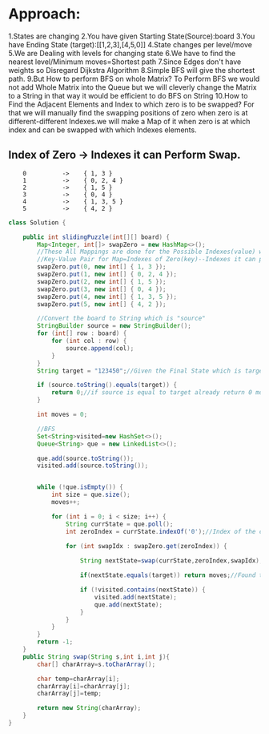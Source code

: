 # Approach:

1.States are changing
2.You have given Starting State(Source):board
3.You have Ending State (target):[[1,2,3],[4,5,0]]
4.State changes per level/move
5.We are Dealing with levels for changing state
6.We have to find the nearest level/Minimum moves=Shortest path
7.Since Edges don't have weights so Disregard Dijkstra Algorithm
8.Simple BFS will give the shortest path.
9.But How to perform BFS on whole Matrix?
    To Perform BFS we would not add Whole Matrix into the Queue but we will cleverly change the Matrix to a String in that way it would be efficient to do BFS on String
10.How to Find the Adjacent Elements and Index to which zero is to be swapped?
    For that we will manually find the swapping positions of zero when zero is at different-different Indexes.we will make a Map of it when zero is at which index and can be swapped with which Indexes elements.

  ## Index of Zero  ->  Indexes it can Perform Swap.
        0          ->    { 1, 3 }
        1          ->    { 0, 2, 4 }
        2          ->    { 1, 5 }
        3          ->    { 0, 4 }
        4          ->    { 1, 3, 5 }
        5          ->    { 4, 2 } 
```java
class Solution {

    public int slidingPuzzle(int[][] board) {
        Map<Integer, int[]> swapZero = new HashMap<>();
        //These All Mappings are done for the Possible Indexes(value) where zero can swap its location when it is on the particular indexes (key) in the String Representation
        //Key-Value Pair for Map=Indexes of Zero(key)--Indexes it can perform swap(value)
        swapZero.put(0, new int[] { 1, 3 });
        swapZero.put(1, new int[] { 0, 2, 4 });
        swapZero.put(2, new int[] { 1, 5 });
        swapZero.put(3, new int[] { 0, 4 });
        swapZero.put(4, new int[] { 1, 3, 5 });
        swapZero.put(5, new int[] { 4, 2 });

        //Convert the board to String which is "source"
        StringBuilder source = new StringBuilder();
        for (int[] row : board) {
            for (int col : row) {
                source.append(col);
            }
        }
        String target = "123450";//Given the Final State which is target

        if (source.toString().equals(target)) {
            return 0;//if source is equal to target already return 0 moves
        }

        int moves = 0;

        //BFS
        Set<String>visited=new HashSet<>();
        Queue<String> que = new LinkedList<>();

        que.add(source.toString());
        visited.add(source.toString());


        while (!que.isEmpty()) {
            int size = que.size();
            moves++;

            for (int i = 0; i < size; i++) {
                String currState = que.poll();
                int zeroIndex = currState.indexOf('0');//Index of the character zero

                for (int swapIdx : swapZero.get(zeroIndex)) {
                    
                    String nextState=swap(currState,zeroIndex,swapIdx);//new State of the String after Swap

                    if(nextState.equals(target)) return moves;//Found the target

                    if (!visited.contains(nextState)) {
                        visited.add(nextState);
                        que.add(nextState);
                    }
                }
            }
        }
        return -1;
    }
    public String swap(String s,int i,int j){
        char[] charArray=s.toCharArray();

        char temp=charArray[i];
        charArray[i]=charArray[j];
        charArray[j]=temp;

        return new String(charArray);
    }
}
```
